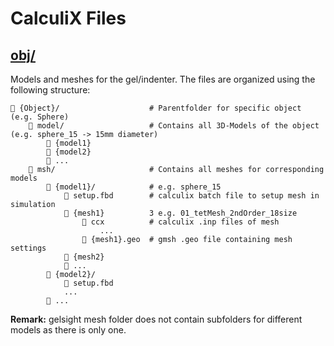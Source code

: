 # CalculiX Files
## [obj/](https://github.com/feats-ai/feats/edit/main/src/calculix/obj)
Models and meshes for the gel/indenter. The files are organized using the following structure: 
```
📂 {Object}/                    # Parentfolder for specific object (e.g. Sphere)
    📂 model/                   # Contains all 3D-Models of the object (e.g. sphere_15 -> 15mm diameter)
        📄 {model1}
        📄 {model2}
        📄 ...
    📂 msh/                     # Contains all meshes for corresponding models 
        📂 {model1}/            # e.g. sphere_15
            📄 setup.fbd        # calculix batch file to setup mesh in simulation
            📂 {mesh1}          3 e.g. 01_tetMesh_2ndOrder_18size
                📂 ccx          # calculix .inp files of mesh
                    ...
                📄 {mesh1}.geo  # gmsh .geo file containing mesh settings
            📂 {mesh2}
            📂 ...
        📂 {model2}/
            📄 setup.fbd
            ...
        📂 ...
```
**Remark:** gelsight mesh folder does not contain subfolders for different models as there is only one.
